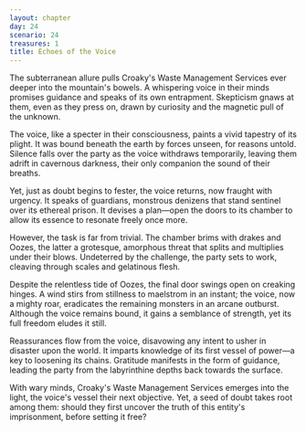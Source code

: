 ```yaml
---
layout: chapter
day: 24
scenario: 24
treasures: 1
title: Echoes of the Voice
---
```


The subterranean allure pulls Croaky's Waste Management Services ever deeper into
the mountain's bowels. A whispering voice in their minds promises guidance and
speaks of its own entrapment. Skepticism gnaws at them, even as they press on,
drawn by curiosity and the magnetic pull of the unknown.

The voice, like a specter in their consciousness, paints a vivid tapestry of
its plight. It was bound beneath the earth by forces unseen, for reasons untold.
Silence falls over the party as the voice withdraws temporarily, leaving them
adrift in cavernous darkness, their only companion the sound of their breaths.

Yet, just as doubt begins to fester, the voice returns, now fraught with urgency.
It speaks of guardians, monstrous denizens that stand sentinel over its ethereal
prison. It devises a plan—open the doors to its chamber to allow its essence to
resonate freely once more.

However, the task is far from trivial. The chamber brims with drakes and Oozes,
the latter a grotesque, amorphous threat that splits and multiplies under their
blows. Undeterred by the challenge, the party sets to work, cleaving through scales
and gelatinous flesh.

Despite the relentless tide of Oozes, the final door swings open on creaking hinges.
A wind stirs from stillness to maelstrom in an instant; the voice, now a mighty roar,
eradicates the remaining monsters in an arcane outburst. Although the voice remains
bound, it gains a semblance of strength, yet its full freedom eludes it still.

Reassurances flow from the voice, disavowing any intent to usher in disaster upon
the world. It imparts knowledge of its first vessel of power—a key to loosening its
chains. Gratitude manifests in the form of guidance, leading the party from the
labyrinthine depths back towards the surface.

With wary minds, Croaky's Waste Management Services emerges into the light, the voice's
vessel their next objective. Yet, a seed of doubt takes root among them: should they
first uncover the truth of this entity's imprisonment, before setting it free?
